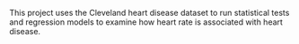 This project uses the Cleveland heart disease dataset to run statistical tests and regression models to examine how heart rate is associated with heart disease.
